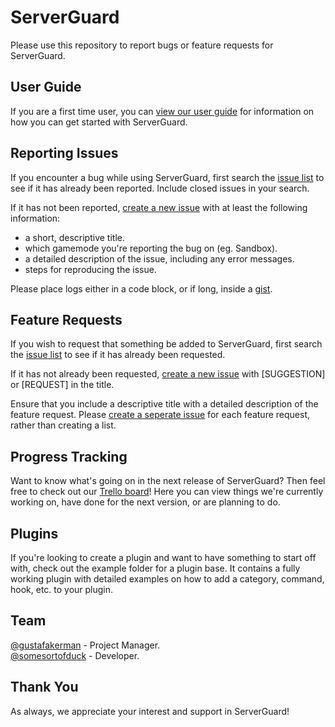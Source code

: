 ServerGuard
===========

Please use this repository to report bugs or feature requests for ServerGuard.

User Guide
----------

If you are a first time user, you can [view our user guide](https://github.com/alexgrist/ServerGuard/wiki/User-Guide) for information on how you can get started with ServerGuard.

Reporting Issues
----------------

If you encounter a bug while using ServerGuard, first search the [issue list](https://github.com/alexgrist/ServerGuard/issues) to see if it has already been reported. Include closed issues in your search.

If it has not been reported, [create a new issue](https://github.com/alexgrist/ServerGuard/issues/new) with at least the following information:

- a short, descriptive title.
- which gamemode you're reporting the bug on (eg. Sandbox).
- a detailed description of the issue, including any error messages.
- steps for reproducing the issue.

Please place logs either in a code block, or if long, inside a [gist](https://gist.github.com).

Feature Requests
----------------

If you wish to request that something be added to ServerGuard, first search the [issue list](https://github.com/alexgrist/ServerGuard/issues) to see if it has already been requested.

If it has not already been requested, [create a new issue](https://github.com/alexgrist/ServerGuard/issues/new) with [SUGGESTION] or [REQUEST] in the title.

Ensure that you include a descriptive title with a detailed description of the feature request.
Please [create a seperate issue](https://github.com/alexgrist/ServerGuard/issues/new) for each feature request, rather than creating a list.

Progress Tracking
-----------------

Want to know what's going on in the next release of ServerGuard? Then feel free to check out our [Trello board](https://trello.com/b/aaDkdWdy/serverguard)! Here you can view things we're currently working on, have done for the next version, or are planning to do.

Plugins
-------

If you're looking to create a plugin and want to have something to start off with, check out the example folder for a plugin base. It contains a fully working plugin with detailed examples on how to add a category, command, hook, etc. to your plugin.

Team
-------------------

[@gustafakerman](https://github.com/gustafakerman) - Project Manager.  
[@somesortofduck](https://github.com/somesortofduck) - Developer.

Thank You
-------------------

As always, we appreciate your interest and support in ServerGuard!
